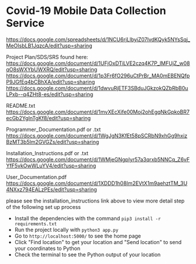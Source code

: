 # Covid-19 Mobile Data Collection Service

https://docs.google.com/spreadsheets/d/1NCU6rjLlbyiZ07lvdKQyk5NYsSqj_MeOIsbLB1JqzcA/edit?usp=sharing

Project Plan/SDS/SRS found here:
https://docs.google.com/document/d/1UFjOxDTiLVE2czq4K7P_lMFUjZ_w08qO8sWXYbUWXRQ/edit?usp=sharing
https://docs.google.com/document/d/1p3Fr6fO296uCtPrBr_MA0mEBENQfpP9JGfEq4bCBhXA/edit?usp=sharing
https://docs.google.com/document/d/1dwvuRjETF3SBduJGkzokQZbRbB0uLPxb--q4ZHt8-es/edit?usp=sharing

README.txt    
https://docs.google.com/document/d/1mvXEcXife00Moj2ohEgqNkGpkoBR7ecGb2YgInTgKf8/edit?usp=sharing

Programmer_Documentation.pdf or .txt
https://docs.google.com/document/d/1WgJgN3KfEt58pSCRbN9xhGg9hxizBzMT3b5lm2GVGZs/edit?usp=sharing

Installation_Instructions.pdf or .txt 
https://docs.google.com/document/d/1WMjeGNgpIyr57a3qrxb5NNCq_Z6vFYfF5vkOwWLuYV4/edit?usp=sharing

User_Documentation.pdf          
https://docs.google.com/document/d/1XDDD1h08Im2EVtX1m9aehztTM_3U4NXxz794EALzPEs/edit?usp=sharing

please see the installation_instructions link above to view more detail step of the following set up process
+ Install the dependencies with the command `pip3 install -r requirements.txt`  
+ Run the project locally with `python3 app.py`  
+ Go to `http://localhost:5000/` to see the home page  
+ Click "Find location" to get your location and "Send location" to send your coordinates to Python  
+ Check the terminal to see the Python output of your location  
